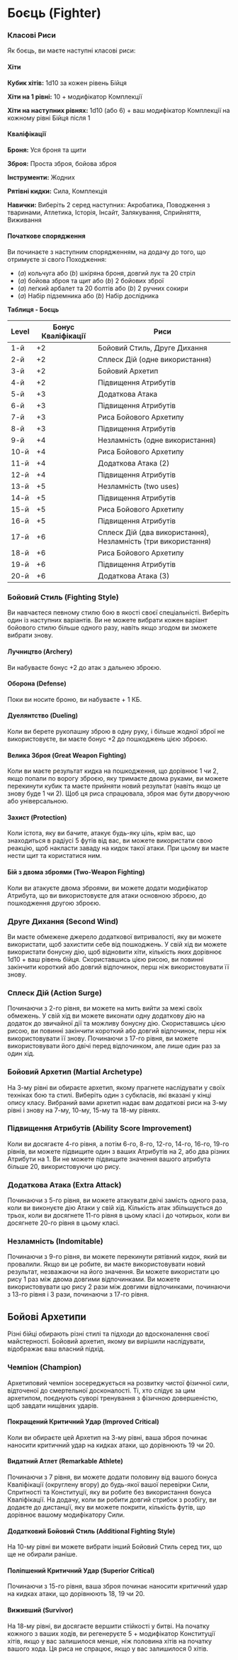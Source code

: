 # Боєць (Fighter)

### Класові Риси

Як боєць, ви маєте наступні класові риси:

#### Хіти

**Кубик хітів:** 1d10 за кожен рівень Бійця

**Хіти на 1 рівні:** 10 + модифікатор Комплекції

**Хіти на наступних рівнях:** 1d10 (або 6) + ваш модифікатор Комплекції на кожному рівні Бійця після 1

#### Кваліфікації

**Броня:** Уся броня та щити

**Зброя:** Проста зброя, бойова зброя

**Інструменти:** Жодних

**Рятівні кидки:** Сила, Комплекція

**Навички:** Виберіть 2 серед наступних: Акробатика, Поводження з тваринами, Атлетика, Історія, Інсайт, Залякування, Сприйняття, Виживання

#### Початкове спорядження

Ви починаєте з наступним спорядженням, на додачу до того, що отримуєте зі свого Походження:

- (*a*) кольчуга або (*b*) шкіряна броня, довгий лук та 20 стріл
- (*a*) бойова зброя та щит або (*b*) 2 бойових зброї
- (*a*) легкий арбалет та 20 болтів або (*b*) 2 ручних сокири
- (*a*) Набір підземника або (*b*) Набір дослідника

**Таблиця - Боєць**

| Level | Бонус Кваліфікації | Риси                                                          |
|-------|--------------------|---------------------------------------------------------------|
| 1-й   | +2                 | Бойовий Стиль, Друге Дихання                                  |
| 2-й   | +2                 | Сплеск Дій (одне використання)                                |
| 3-й   | +2                 | Бойовий Архетип                                               |
| 4-й   | +2                 | Підвищення Атрибутів                                          |
| 5-й   | +3                 | Додаткова Атака                                               |
| 6-й   | +3                 | Підвищення Атрибутів                                          |
| 7-й   | +3                 | Риса Бойового Архетипу                                        |
| 8-й   | +3                 | Підвищення Атрибутів                                          |
| 9-й   | +4                 | Незламність (одне використання)                               |
| 10-й  | +4                 | Риса Бойового Архетипу                                        |
| 11-й  | +4                 | Додаткова Атака (2)                                           |
| 12-й  | +4                 | Підвищення Атрибутів                                          |
| 13-й  | +5                 | Незламність (two uses)                                        |
| 14-й  | +5                 | Підвищення Атрибутів                                          |
| 15-й  | +5                 | Риса Бойового Архетипу                                        |
| 16-й  | +5                 | Підвищення Атрибутів                                          |
| 17-й  | +6                 | Сплеск Дій (два використання), Незламність (три використання) |
| 18-й  | +6                 | Риса Бойового Архетипу                                        |
| 19-й  | +6                 | Підвищення Атрибутів                                          |
| 20-й  | +6                 | Додаткова Атака (3)                                           |


### Бойовий Стиль (Fighting Style)

Ви навчаєтеся певному стилю бою в якості своєї спеціальністі. Виберіть один із наступних варіантів. Ви не можете вибрати кожен варіант бойового стилю більше одного разу, навіть якщо згодом ви зможете вибрати знову.

#### Лучництво (Archery)
Ви набуваєте бонус +2 до атак з дальнею зброєю.

#### Оборона (Defense)
Поки ви носите броню, ви набуваєте + 1 КБ.

#### Дуелянтство (Dueling)
Коли ви берете рукопашну зброю в одну руку, і більше жодної зброї не використовуєте, ви маєте бонус +2 до пошкоджень цією зброєю.

#### Велика Зброя (Great Weapon Fighting)
Коли ви маєте результат кидка на пошкодження, що дорівнює 1 чи 2, якщо попали по ворогу зброєю, яку тримаєте двома руками, ви можете перекинути кубик та маєте прийняти новий результат (навіть якщо це знову буде 1 чи 2). Щоб ця риса спрацювала, зброя має бути дворучною або універсальною.

#### Захист (Protection)
Коли істота, яку ви бачите, атакує будь-яку ціль, крім вас, що знаходиться в радіусі 5 футів від вас, ви можете використати свою реакцію, щоб накласти заваду на кидок такої атаки. При цьому ви маєте нести щит та користатися ним.

#### Бій з двома зброями (Two-Weapon Fighting)
Коли ви атакуєте двома зброями, ви можете додати модифікатор Атрибута, що ви використовуєте для атаки основною зброєю, до пошкодження другою зброєю.

### Друге Дихання (Second Wind)

Ви маєте обмежене джерело додаткової витривалості, яку ви можете використати, щоб захистити себе від пошкоджень. У свій хід ви можете використати бонусну дію, щоб відновити хіти, кількість яких дорівнює 1d10 + ваш рівень бійця. Скориставшись цією рисою, ви повинні закінчити короткий або довгий відпочинок, перш ніж використовувати її знову.

### Сплеск Дій (Action Surge)

Починаючи з 2-го рівня, ви можете на мить вийти за межі своїх обмежень. У свій хід ви можете виконати одну додаткову дію на додаток до звичайної дії та можливу бонусну дію.
Скориставшись цією рисою, ви повинні закінчити короткий або довгий відпочинок, перш ніж використовувати її знову. Починаючи з 17-го рівня, ви можете використовувати його двічі перед відпочинком, але лише один раз за один хід.

### Бойовий Архетип (Martial Archetype)

На 3-му рівні ви обираєте архетип, якому прагнете наслідувати у своїх техніках бою та стилі. Виберіть один з субкласів, які вказані у кінці опису класу. Вибраний вами архетип надає вам додаткові риси на 3-му рівні і знову на 7-му, 10-му, 15-му та 18-му рівнях.

### Підвищення Атрибутів (Ability Score Improvement)

Коли ви досягаєте 4-го рівня, а потім 6-го, 8-го, 12-го, 14-го, 16-го, 19-го рівнів, ви можете підвищите один з ваших Атрибутів на 2, або два різних Атрибути  на 1. Ви не можете підвищите значення вашого атрибута більше 20, використовуючи цю рису.

### Додаткова Атака (Extra Attack)

Починаючи з 5-го рівня, ви можете атакувати двічі замість одного раза, коли ви виконуєте дію Атаки у свій хід.
Кількість атак збільшується до трьох, коли ви досягнете 11-го рівня в цьому класі і до чотирьох, коли ви досягнете 20-го рівня в цьому класі.

### Незламність (Indomitable)

Починаючи з 9-го рівня, ви можете перекинути рятівний кидок, який ви провалили. Якщо ви це робите, ви маєте використовувати новий результат, незважаючи на його значення. Ви можете використати цю рису 1 раз між двома довгими відпочинками.
Ви можете використовувати цю рису 2 рази між довгими відпочинками, починаючи з 13-го рівня і 3 рази, починаючи з 17-го рівня.

## Бойові Архетипи

Різні бійці обирають різні стилі та підходи до вдосконалення своєї майстерності. Бойовий архетип, якому ви вирішили наслідувати, відображає ваш власний підхід.

### Чемпіон (Champion)

Архетиповий чемпіон зосереджується на розвитку чистої фізичної сили, відточеної до смертельної досконалості. Ті, хто слідує за цим архетипом, поєднують суворі тренування з фізичною довершеністю, щоб завдати нищівних ударів.

#### Покращений Критичний Удар (Improved Critical)

Коли ви обираєте цей Архетип на 3-му рівні, ваша зброя починає наносити критичний удар на кидках атаки, що дорівнюють 19 чи 20.

#### Видатний Атлет (Remarkable Athlete)

Починаючи з 7 рівня, ви можете додати половину від вашого бонуса Кваліфікації (округлену вгору) до будь-якої вашої перевірки Сили, Спритності та Конституції, яку ви робите без використання бонуса Кваліфікації.
На додачу, коли ви робити довгий стрибок з розбігу, ви додаєте до дистанції, яку ви можете покрити, кількість футів, що дорівнює вашому модифікатору Сили.

#### Додатковий Бойовий Стиль (Additional Fighting Style)

На 10-му рівні ви можете вибрати інший Бойовий Стиль серед тих, що ще не обирали раніше.

#### Поліпшений Критичний Удар (Superior Critical)

Починаючи з 15-го рівня, ваша зброя починає наносити критичний удар на кидках атаки, що дорівнюють 18, 19 чи 20.

#### Виживший (Survivor)

На 18-му рівні, ви досягаєте вершити стійкості у битві. На початку кожного з ваших ходів, ви регенеруєте 5 + модифікатор Конституції хітів, якщо у вас залишилося менше, ніж половина хітів на початку вашого хода. Ця риса не спрацює, якщо у вас залишилося 0 хітів.